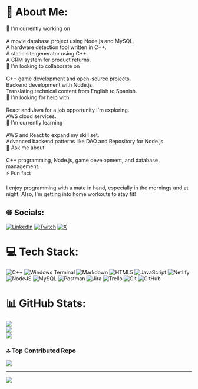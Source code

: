 # 💫 About Me:
🔭 I’m currently working on<br><br>A movie database project using Node.js and MySQL.<br>A hardware detection tool written in C++.<br>A static site generator using C++.<br>A CRM system for product returns.<br>👯 I’m looking to collaborate on<br><br>C++ game development and open-source projects.<br>Backend development with Node.js.<br>Translating technical content from English to Spanish.<br>🤝 I’m looking for help with<br><br>React and Java for a job opportunity I'm exploring.<br>AWS cloud services.<br>🌱 I’m currently learning<br><br>AWS and React to expand my skill set.<br>Advanced backend patterns like DAO and Repository for Node.js.<br>💬 Ask me about<br><br>C++ programming, Node.js, game development, and database management.<br>⚡ Fun fact<br><br>I enjoy programming with a mate in hand, especially in the mornings and at night. Also, I'm getting into home workouts to stay fit!


## 🌐 Socials:
[![LinkedIn](https://img.shields.io/badge/LinkedIn-%230077B5.svg?logo=linkedin&logoColor=white)](https://linkedin.com/in/lucasagustinmoralesromero) [![Twitch](https://img.shields.io/badge/Twitch-%239146FF.svg?logo=Twitch&logoColor=white)](https://twitch.tv/lucasamorales) [![X](https://img.shields.io/badge/X-black.svg?logo=X&logoColor=white)](https://x.com/@morales_agustin) 

# 💻 Tech Stack:
![C++](https://img.shields.io/badge/c++-%2300599C.svg?style=for-the-badge&logo=c%2B%2B&logoColor=white) ![Windows Terminal](https://img.shields.io/badge/Windows%20Terminal-%234D4D4D.svg?style=for-the-badge&logo=windows-terminal&logoColor=white) ![Markdown](https://img.shields.io/badge/markdown-%23000000.svg?style=for-the-badge&logo=markdown&logoColor=white) ![HTML5](https://img.shields.io/badge/html5-%23E34F26.svg?style=for-the-badge&logo=html5&logoColor=white) ![JavaScript](https://img.shields.io/badge/javascript-%23323330.svg?style=for-the-badge&logo=javascript&logoColor=%23F7DF1E) ![Netlify](https://img.shields.io/badge/netlify-%23000000.svg?style=for-the-badge&logo=netlify&logoColor=#00C7B7) ![NodeJS](https://img.shields.io/badge/node.js-6DA55F?style=for-the-badge&logo=node.js&logoColor=white) ![MySQL](https://img.shields.io/badge/mysql-4479A1.svg?style=for-the-badge&logo=mysql&logoColor=white) ![Postman](https://img.shields.io/badge/Postman-FF6C37?style=for-the-badge&logo=postman&logoColor=white) ![Jira](https://img.shields.io/badge/jira-%230A0FFF.svg?style=for-the-badge&logo=jira&logoColor=white) ![Trello](https://img.shields.io/badge/Trello-%23026AA7.svg?style=for-the-badge&logo=Trello&logoColor=white) ![Git](https://img.shields.io/badge/git-%23F05033.svg?style=for-the-badge&logo=git&logoColor=white) ![GitHub](https://img.shields.io/badge/github-%23121011.svg?style=for-the-badge&logo=github&logoColor=white)
# 📊 GitHub Stats:
![](https://github-readme-stats.vercel.app/api?username=LucasAMoralesRomero&theme=tokyonight&hide_border=true&include_all_commits=true&count_private=true)<br/>
![](https://github-readme-streak-stats.herokuapp.com/?user=LucasAMoralesRomero&theme=tokyonight&hide_border=true)<br/>
![](https://github-readme-stats.vercel.app/api/top-langs/?username=LucasAMoralesRomero&theme=tokyonight&hide_border=true&include_all_commits=true&count_private=true&layout=compact)

### 🔝 Top Contributed Repo
![](https://github-contributor-stats.vercel.app/api?username=LucasAMoralesRomero&limit=5&theme=dark&combine_all_yearly_contributions=true)

---
[![](https://visitcount.itsvg.in/api?id=LucasAMoralesRomero&icon=2&color=0)](https://visitcount.itsvg.in)

